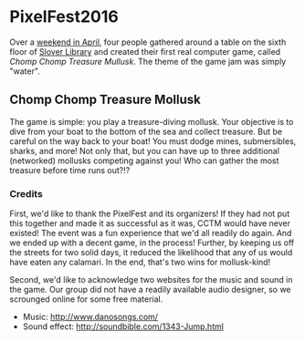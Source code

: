 # PixelFest2016

Over a [weekend in April](http://www.pixelfest.org), four people gathered around a table on the sixth floor of [Slover Library](http://www.sloverlibrary.com/) and created their first real computer game, called _Chomp Chomp Treasure Mullusk_.  The theme of the game jam was simply "water".

## Chomp Chomp Treasure Mollusk

The game is simple:  you play a treasure-diving mollusk.  Your objective is to dive from your boat to the bottom of the sea and collect treasure.  But be careful on the way back to your boat!  You must dodge mines, submersibles, sharks, and more!  Not only that, but you can have up to three additional (networked) mollusks competing against you!  Who can gather the most treasure before time runs out?!?

### Credits

First, we'd like to thank the PixelFest and its organizers!  If they had not put this together and made it as successful as it was, CCTM would have never existed!  The event was a fun experience that we'd all readily do again.  And we ended up with a decent game, in the process!  Further, by keeping us off the streets for two solid days, it reduced the likelihood that any of us would have eaten any calamari.  In the end, that's two wins for mollusk-kind!

Second, we'd like to acknowledge two websites for the music and sound in the game.  Our group did not have a readily available audio designer, so we scrounged online for some free material.
* Music: http://www.danosongs.com/
* Sound effect: http://soundbible.com/1343-Jump.html
